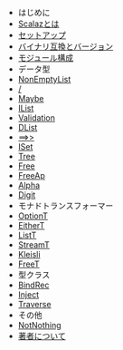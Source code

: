- はじめに
 - [Scalazとは](generated_src/overview.md)
 - [セットアップ](generated_src/setup.md)
 - [バイナリ互換とバージョン](generated_src/binary_compatibility.md)
 - [モジュール構成](generated_src/modules.md)
- データ型
 - [NonEmptyList](generated_src/nel.md)
 - [\/](generated_src/disjunction.md)
 - [Maybe](generated_src/maybe.md)
 - [IList](generated_src/iList.md)
 - [Validation](generated_src/validation.md)
 - [DList](generated_src/dlist.md)
 - [==>>](generated_src/imap.md)
 - [ISet](generated_src/iset.md)
 - [Tree](generated_src/tree.md)
 - [Free](generated_src/free.md)
 - [FreeAp](generated_src/freeAp.md)
 - [Alpha](generated_src/alpha.md)
 - [Digit](generated_src/digit.md)
- モナドトランスフォーマー
 - [OptionT](generated_src/optionT.md)
 - [EitherT](generated_src/eitherT.md)
 - [ListT](generated_src/listT.md)
 - [StreamT](generated_src/streamT.md)
 - [Kleisli](generated_src/kleisli.md)
 - [FreeT](generated_src/freeT.md)
- 型クラス
 - [BindRec](generated_src/bindRec.md)
 - [Inject](generated_src/inject.md)
 - [Traverse](generated_src/traverse.md)
- その他
 - [NotNothing](generated_src/notNothing.md)
- [著者について](generated_src/about_author.md)
